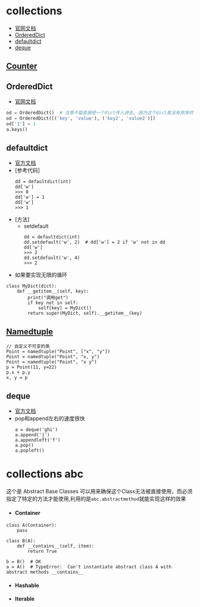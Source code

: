 # collections
* [官网文档](https://docs.python.org/3/library/collections.html#module-collections)
* [OrderedDict](#ordereddict)
* [defaultdict](#defaultdict)
* [deque](#deque)


## [Counter](https://docs.python.org/3/library/collections.html#counter-objects)

## OrderedDict
* [官网文档](https://docs.python.org/3/library/collections.html#ordereddict-objects)
```python
od = OrderedDict()  # 注意不能直接把一个dict传入进去, 因为这个dict是没有排序的
od = OrderedDict([('key', 'value'), ('key2', 'value2')])
od['1'] = 1
a.keys()
```

## defaultdict
* [官方文档](https://docs.python.org/3/library/collections.html#collections.defaultdict)
* [参考代码]
    ```
    dd = defaultdict(int)
    dd['w']
    >>> 0
    dd['w'] = 1
    dd['w']
    >>> 1
    ```
* [方法]
    * setdefault
        ```
        dd = defaultdict(int)
        dd.setdefault('w', 2)  # dd['w'] = 2 if 'w' not in dd
        dd['w']
        >>> 2
        dd.setdefault('w', 4)
        >>> 2
        ```
* 如果要实现无限的循环
```
class MyDict(dict):
    def __getitem__(self, key):
        print("调用get")
        if key not in self:
            self[key] = MyDict()
        return super(MyDict, self).__getitem__(key)
```

## [Namedtuple](https://docs.python.org/3/library/collections.html#collections.namedtuple)
```
// 自定义不可变的类
Point = namedtuple("Point", ["x", "y"])
Point = namedtuple("Point", "x, y")
Point = namedtuple("Point", "x y")
p = Point(11, y=22)
p.x + p.y
x, y = p
```

## deque
* [官方文档](https://docs.python.org/3/library/collections.html#collections.deque)
* pop和append左右的速度很快
    ```
    a = deque('ghi')
    a.append('j')
    a.appendleft('f')
    a.pop()
    a.popleft()
    ```


# collections abc
这个是 Abstract Base Classes 可以用来确保这个Class无法被直接使用，而必须指定了特定的方法才能使用,利用的是`abc.abstractmethod`就能实现这样的效果

* #### Container

```
class A(Container):
    pass

class B(A):
    def __contains__(self, item):
        return True

b = B()  # OK
a = A()  # TypeError:  Can't instantiate abstract class A with abstract methods __contains__
```
* #### Hashable
* #### Iterable

